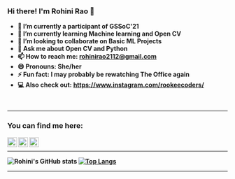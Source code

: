 ### Hi there! I'm Rohini Rao 👋

<!--
Here are some ideas to get you started:
-->

<b>
  
- 🔭 I’m currently a participant of GSSoC'21
- 🌱 I’m currently learning Machine learning and Open CV
- 👯 I’m looking to collaborate on Basic ML Projects
- 💬 Ask me about Open CV and Python
- 📫 How to reach me: rohinirao2112@gmail.com
- 😄 Pronouns: She/her
- ⚡ Fun fact: I may probably be rewatching The Office again
- :computer: Also check out: https://www.instagram.com/rookeecoders/
<b/>

<br />


---
### You can find me here:

[<img align="left" alt="RohiniRG | Linkedln" width="22px" src="https://cdn.jsdelivr.net/npm/simple-icons@v3/icons/linkedin.svg" />][linkedin]
[<img align="left" alt="RohiniRG | Linkedln" width="22px" src="https://cdn.jsdelivr.net/npm/simple-icons@v3/icons/twitter.svg" />][twitter]
[<img align="left" alt="RohiniRG | Instagram" width="22px" src="https://cdn.jsdelivr.net/npm/simple-icons@v3/icons/instagram.svg" />][instagram]

<br /> 

---
![Rohini's GitHub stats](https://github-readme-stats.vercel.app/api?username=RohiniRG&show_icons=true&theme=dark)      [![Top Langs](https://github-readme-stats.vercel.app/api/top-langs/?username=RohiniRG&layout=compact&theme=dark)](https://github.com/RohiniRG/github-readme-stats)

---



[linkedin]: https://www.linkedin.com/in/rohini-rao-39ab291a4/
[twitter]: https://twitter.com/rooohini_
[instagram]: https://www.instagram.com/shades_n_strokes__/
